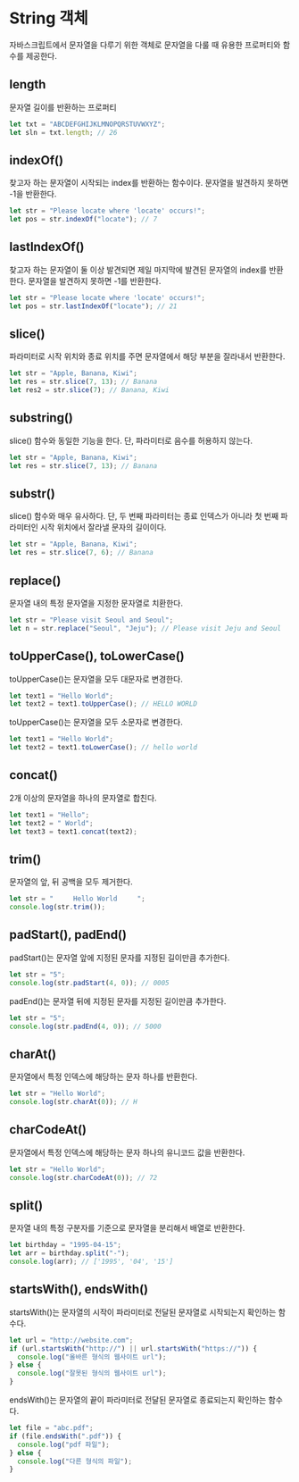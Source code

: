 # String 객체

자바스크립트에서 문자열을 다루기 위한 객체로 문자열을 다룰 때 유용한 프로퍼티와 함수를 제공한다.

## length

문자열 길이를 반환하는 프로퍼티

```javascript
let txt = "ABCDEFGHIJKLMNOPQRSTUVWXYZ";
let sln = txt.length; // 26
```

## indexOf()

찾고자 하는 문자열이 시작되는 index를 반환하는 함수이다. 문자열을 발견하지 못하면 -1을 반환한다.

```javascript
let str = "Please locate where 'locate' occurs!";
let pos = str.indexOf("locate"); // 7
```

## lastIndexOf()

찾고자 하는 문자열이 둘 이상 발견되면 제일 마지막에 발견된 문자열의 index를 반환한다. 문자열을 발견하지 못하면 -1를 반환한다.

```javascript
let str = "Please locate where 'locate' occurs!";
let pos = str.lastIndexOf("locate"); // 21
```

## slice()

파라미터로 시작 위치와 종료 위치를 주면 문자열에서 해당 부분을 잘라내서 반환한다.

```javascript
let str = "Apple, Banana, Kiwi";
let res = str.slice(7, 13); // Banana
let res2 = str.slice(7); // Banana, Kiwi
```

## substring()

slice() 함수와 동일한 기능을 한다. 단, 파라미터로 음수를 허용하지 않는다.

```javascript
let str = "Apple, Banana, Kiwi";
let res = str.slice(7, 13); // Banana
```

## substr()

slice() 함수와 매우 유사하다. 단, 두 번째 파라미터는 종료 인덱스가 아니라 첫 번째 파라미터인 시작 위치에서 잘라낼 문자의 길이이다.

```javascript
let str = "Apple, Banana, Kiwi";
let res = str.slice(7, 6); // Banana
```

## replace()

문자열 내의 특정 문자열을 지정한 문자열로 치환한다.

```javascript
let str = "Please visit Seoul and Seoul";
let n = str.replace("Seoul", "Jeju"); // Please visit Jeju and Seoul
```

## toUpperCase(), toLowerCase()

toUpperCase()는 문자열을 모두 대문자로 변경한다.

```javascript
let text1 = "Hello World";
let text2 = text1.toUpperCase(); // HELLO WORLD
```

toUpperCase()는 문자열을 모두 소문자로 변경한다.

```javascript
let text1 = "Hello World";
let text2 = text1.toLowerCase(); // hello world
```

## concat()

2개 이상의 문자열을 하나의 문자열로 합친다.

```javascript
let text1 = "Hello";
let text2 = " World";
let text3 = text1.concat(text2);
```

## trim()

문자열의 앞, 뒤 공백을 모두 제거한다.

```javascript
let str = "     Hello World     ";
console.log(str.trim());
```

## padStart(), padEnd()

padStart()는 문자열 앞에 지정된 문자를 지정된 길이만큼 추가한다.

```javascript
let str = "5";
console.log(str.padStart(4, 0)); // 0005
```

padEnd()는 문자열 뒤에 지정된 문자를 지정된 길이만큼 추가한다.

```javascript
let str = "5";
console.log(str.padEnd(4, 0)); // 5000
```

## charAt()

문자열에서 특정 인덱스에 해당하는 문자 하나를 반환한다.

```javascript
let str = "Hello World";
console.log(str.charAt(0)); // H
```

## charCodeAt()

문자열에서 특정 인덱스에 해당하는 문자 하나의 유니코드 값을 반환한다.

```javascript
let str = "Hello World";
console.log(str.charCodeAt(0)); // 72
```

## split()

문자열 내의 특정 구분자를 기준으로 문자열을 분리해서 배열로 반환한다.

```javascript
let birthday = "1995-04-15";
let arr = birthday.split("-");
console.log(arr); // ['1995', '04', '15']
```

## startsWith(), endsWith()

startsWith()는 문자열의 시작이 파라미터로 전달된 문자열로 시작되는지 확인하는 함수다.

```javascript
let url = "http://website.com";
if (url.startsWith("http://") || url.startsWith("https://")) {
  console.log("올바른 형식의 웹사이트 url");
} else {
  console.log("잘못된 형식의 웹사이트 url");
}
```

endsWith()는 문자열의 끝이 파라미터로 전달된 문자열로 종료되는지 확인하는 함수다.

```javascript
let file = "abc.pdf";
if (file.endsWith(".pdf")) {
  console.log("pdf 파일");
} else {
  console.log("다른 형식의 파일");
}
```

